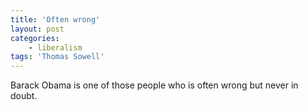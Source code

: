 ```yaml
---
title: 'Often wrong'
layout: post
categories:
    - liberalism
tags: 'Thomas Sowell'
---
```


Barack Obama is one of those people who is often wrong but never in doubt.
